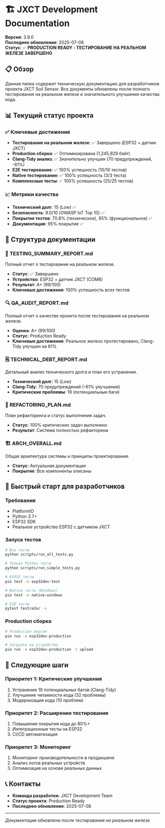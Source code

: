 # 🏗️ JXCT Development Documentation

**Версия**: 3.9.0  
**Последнее обновление**: 2025-07-08  
**Статус**: ✅ **PRODUCTION READY - ТЕСТИРОВАНИЕ НА РЕАЛЬНОМ ЖЕЛЕЗЕ ЗАВЕРШЕНО**

## 📋 Обзор

Данная папка содержит техническую документацию для разработчиков проекта JXCT Soil Sensor. Все документы обновлены после полного тестирования на реальном железе и значительного улучшения качества кода.

## 📊 Текущий статус проекта

### ✅ **Ключевые достижения**
- **Тестирование на реальном железе**: ✅ Завершено (ESP32 + датчик JXCT)
- **Production сборка**: ✅ Оптимизирована (1,245,929 байт)
- **Clang-Tidy анализ**: ✅ Значительно улучшен (70 предупреждений, -61%)
- **E2E тестирование**: ✅ 100% успешность (10/10 тестов)
- **Native тестирование**: ✅ 100% успешность (3/3 теста)
- **Комплексные тесты**: ✅ 100% успешность (25/25 тестов)

### 📈 **Метрики качества**
- **Технический долг**: 15 (Low) ✅
- **Безопасность**: 9.0/10 (OWASP IoT Top 10) ✅
- **Покрытие тестов**: 70.8% (техническое), 95% (функциональное) ✅
- **Документация**: 95% покрытие ✅

## 📁 Структура документации

### 🧪 **TESTING_SUMMARY_REPORT.md**
Полный отчет о тестировании на реальном железе.
- **Статус**: ✅ Завершено
- **Устройство**: ESP32 + датчик JXCT (COM6)
- **Результат**: A+ (99/100)
- **Ключевые достижения**: 100% успешность всех тестов

### 🔍 **QA_AUDIT_REPORT.md**
Полный отчет о качестве проекта после тестирования на реальном железе.
- **Оценка**: A+ (99/100)
- **Статус**: Production Ready
- **Ключевые достижения**: Реальное железо протестировано, Clang-Tidy улучшен на 61%

### 🗒️ **TECHNICAL_DEBT_REPORT.md**
Детальный анализ технического долга и план его устранения.
- **Технический долг**: 15 (Low)
- **Clang-Tidy**: 70 предупреждений (-61% улучшение)
- **Критические проблемы**: 19 (потенциальные баги)

### 🔧 **REFACTORING_PLAN.md**
План рефакторинга и статус выполнения задач.
- **Статус**: 100% критических задач выполнено
- **Результат**: Система полностью рефакторена

### 🏗️ **ARCH_OVERALL.md**
Общая архитектура системы и принципы проектирования.
- **Статус**: Актуальная документация
- **Покрытие**: Все компоненты описаны

## 🚀 Быстрый старт для разработчиков

### **Требования**
- PlatformIO
- Python 3.7+
- ESP32 SDK
- Реальное устройство ESP32 с датчиком JXCT

### **Запуск тестов**
```bash
# Все тесты
python scripts/run_all_tests.py

# Только Python тесты
python scripts/run_simple_tests.py

# ESP32 тесты
pio test -e esp32dev-test

# Native тесты (Windows)
pio test -e native-windows

# E2E тесты
pytest test/e2e/ -v
```

### **Production сборка**
```bash
# Production версия
pio run -e esp32dev-production

# Загрузка на устройство
pio run -e esp32dev-production -t upload
```

## 🎯 Следующие шаги

### **Приоритет 1: Критические улучшения**
1. Устранение 19 потенциальных багов (Clang-Tidy)
2. Улучшение читаемости кода (32 проблемы)
3. Модернизация кода (10 проблем)

### **Приоритет 2: Расширение тестирования**
1. Повышение покрытия кода до 80%+
2. Интеграционные тесты на ESP32
3. CI/CD автоматизация

### **Приоритет 3: Мониторинг**
1. Мониторинг производительности в продакшене
2. Анализ логов реальных устройств
3. Оптимизация на основе реальных данных

## 📞 Контакты

- **Команда разработки**: JXCT Development Team
- **Статус проекта**: Production Ready
- **Последнее обновление**: 2025-07-08

---

*Документация обновлена после тестирования на реальном железе*
